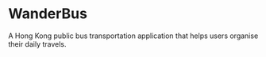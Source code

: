 # WanderBus
A Hong Kong public bus transportation application that helps users organise their daily travels.
